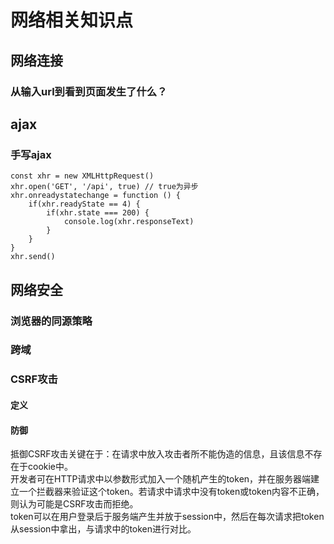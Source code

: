 # 网络相关知识点  

## 网络连接  
### 从输入url到看到页面发生了什么？

## ajax  
### 手写ajax  
```
const xhr = new XMLHttpRequest()
xhr.open('GET', '/api', true) // true为异步
xhr.onreadystatechange = function () {
    if(xhr.readyState == 4) {
        if(xhr.state === 200) {
            console.log(xhr.responseText)
        }
    }
}
xhr.send()
```

## 网络安全  

### 浏览器的同源策略  

### 跨域  


### CSRF攻击  
#### 定义  
#### 防御  
抵御CSRF攻击关键在于：在请求中放入攻击者所不能伪造的信息，且该信息不存在于cookie中。  
开发者可在HTTP请求中以参数形式加入一个随机产生的token，并在服务器端建立一个拦截器来验证这个token。若请求中请求中没有token或token内容不正确，则认为可能是CSRF攻击而拒绝。  
token可以在用户登录后于服务端产生并放于session中，然后在每次请求把token从session中拿出，与请求中的token进行对比。